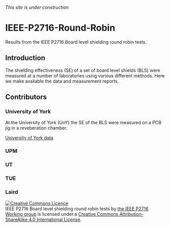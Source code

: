 _This site is under construction_

# IEEE-P2716-Round-Robin
Results from the IEEE P2716 Board level shielding round robin tests.

## Introduction
The shielding effectiveness (SE) of a set of board level shields (BLS) were measured at a number of laboratories using various different methods. Here we make available the data and measurement reports.

## Contributors
### University of York
At the University of York (UoY) the SE of the BLS were measured on a PCB jig in a reveberation chamber.

[University of York data](University_of_York)

### UPM

### UT

### TUE

### Laird



<a rel="license" href="http://creativecommons.org/licenses/by-sa/4.0/"><img alt="Creative Commons Licence" style="border-width:0" src="https://i.creativecommons.org/l/by-sa/4.0/88x31.png" /></a><br /><span xmlns:dct="http://purl.org/dc/terms/" href="http://purl.org/dc/dcmitype/Dataset" property="dct:title" rel="dct:type">IEEE P2716 Board level shielding round robin tests</span> by <a xmlns:cc="http://creativecommons.org/ns#" href="https://standards.ieee.org/ieee/2716/6809/" property="cc:attributionName" rel="cc:attributionURL">the IEEE P2716 Working group</a> is licensed under a <a rel="license" href="http://creativecommons.org/licenses/by-sa/4.0/">Creative Commons Attribution-ShareAlike 4.0 International License</a>.
